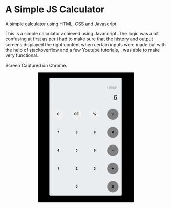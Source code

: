 # A Simple  JS Calculator

 A simple calculator using HTML, CSS and Javascript
 
 This is a simple calculator achieved using Javascript. The logic was a bit confusing at first as per i had to make sure that the history and output screens displayed the right content when certain inputs were made but with the help of stackoverflow and a few Youtube tutorials, I was able to make very functional.

 Screen Captured on Chrome.

 <p align = 'center'>
    <img src ='https://github.com/hunkychunky/A-Simple-Calculator-/blob/main/img/calc1.png' width="300"/>
 </p>   
